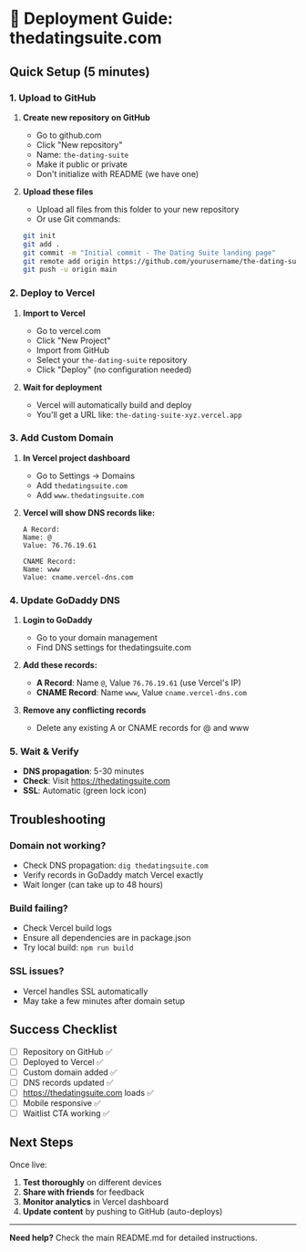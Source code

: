 # 🚀 Deployment Guide: thedatingsuite.com

## Quick Setup (5 minutes)

### 1. Upload to GitHub

1. **Create new repository on GitHub**
   - Go to github.com
   - Click "New repository"
   - Name: `the-dating-suite`
   - Make it public or private
   - Don't initialize with README (we have one)

2. **Upload these files**
   - Upload all files from this folder to your new repository
   - Or use Git commands:
   ```bash
   git init
   git add .
   git commit -m "Initial commit - The Dating Suite landing page"
   git remote add origin https://github.com/yourusername/the-dating-suite.git
   git push -u origin main
   ```

### 2. Deploy to Vercel

1. **Import to Vercel**
   - Go to vercel.com
   - Click "New Project"
   - Import from GitHub
   - Select your `the-dating-suite` repository
   - Click "Deploy" (no configuration needed)

2. **Wait for deployment**
   - Vercel will automatically build and deploy
   - You'll get a URL like: `the-dating-suite-xyz.vercel.app`

### 3. Add Custom Domain

1. **In Vercel project dashboard**
   - Go to Settings → Domains
   - Add `thedatingsuite.com`
   - Add `www.thedatingsuite.com`

2. **Vercel will show DNS records like:**
   ```
   A Record:
   Name: @
   Value: 76.76.19.61

   CNAME Record:
   Name: www
   Value: cname.vercel-dns.com
   ```

### 4. Update GoDaddy DNS

1. **Login to GoDaddy**
   - Go to your domain management
   - Find DNS settings for thedatingsuite.com

2. **Add these records:**
   - **A Record**: Name `@`, Value `76.76.19.61` (use Vercel's IP)
   - **CNAME Record**: Name `www`, Value `cname.vercel-dns.com`

3. **Remove any conflicting records**
   - Delete any existing A or CNAME records for @ and www

### 5. Wait & Verify

- **DNS propagation**: 5-30 minutes
- **Check**: Visit https://thedatingsuite.com
- **SSL**: Automatic (green lock icon)

## Troubleshooting

### Domain not working?
- Check DNS propagation: `dig thedatingsuite.com`
- Verify records in GoDaddy match Vercel exactly
- Wait longer (can take up to 48 hours)

### Build failing?
- Check Vercel build logs
- Ensure all dependencies are in package.json
- Try local build: `npm run build`

### SSL issues?
- Vercel handles SSL automatically
- May take a few minutes after domain setup

## Success Checklist

- [ ] Repository on GitHub ✅
- [ ] Deployed to Vercel ✅
- [ ] Custom domain added ✅
- [ ] DNS records updated ✅
- [ ] https://thedatingsuite.com loads ✅
- [ ] Mobile responsive ✅
- [ ] Waitlist CTA working ✅

## Next Steps

Once live:
1. **Test thoroughly** on different devices
2. **Share with friends** for feedback
3. **Monitor analytics** in Vercel dashboard
4. **Update content** by pushing to GitHub (auto-deploys)

---

**Need help?** Check the main README.md for detailed instructions.

